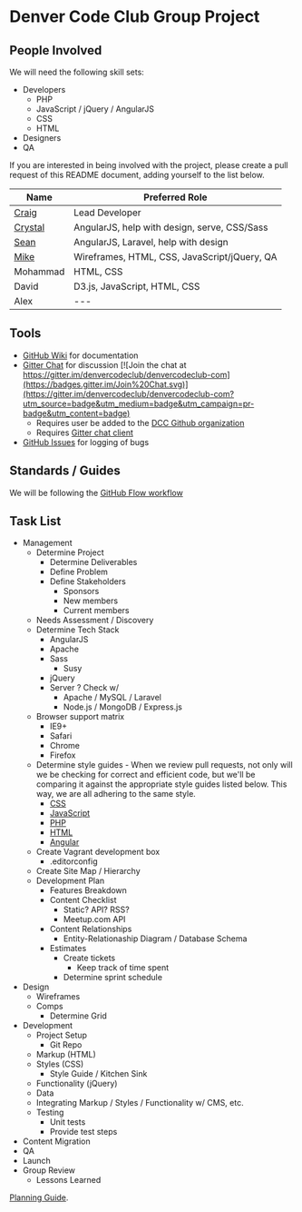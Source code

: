 # Denver Code Club Group Project

## People Involved
We will need the following skill sets:
- Developers
    - PHP
    - JavaScript / jQuery / AngularJS
    - CSS
    - HTML
- Designers
- QA

If you are interested in being involved with the project, please create a pull request of this README document, adding yourself to the list below.

| Name | Preferred Role |
|---------|---------|
| [Craig](http://github.com/cfree) | Lead Developer |
| [Crystal](http://github.com/battygrrl7) | AngularJS, help with design, serve, CSS/Sass |
| [Sean](http://github.com/seansean11) | AngularJS, Laravel, help with design |
| [Mike](http://github.com/circlesix) | Wireframes, HTML, CSS, JavaScript/jQuery, QA |
| Mohammad | HTML, CSS |
| David | D3.js, JavaScript, HTML, CSS |
| Alex | --- |

## Tools
- [GitHub Wiki](https://github.com/denvercodeclub/group-project/wiki) for documentation
- [Gitter Chat](https://gitter.im/denvercodeclub/denvercodeclub-com?utm_source=share-link&utm_medium=link&utm_campaign=share-link) for discussion [![Join the chat at https://gitter.im/denvercodeclub/denvercodeclub-com](https://badges.gitter.im/Join%20Chat.svg)](https://gitter.im/denvercodeclub/denvercodeclub-com?utm_source=badge&utm_medium=badge&utm_campaign=pr-badge&utm_content=badge)
    - Requires user be added to the [DCC Github organization](http://github.com/denvercodeclub)
    - Requires [Gitter chat client](https://gitter.im)
- [GitHub Issues](https://github.com/denvercodeclub/group-project/issues) for logging of bugs

## Standards / Guides
We will be following the [GitHub Flow workflow](https://guides.github.com/introduction/flow/)

## Task List
- Management
    - Determine Project
        - Determine Deliverables
        - Define Problem
        - Define Stakeholders
            - Sponsors
            - New members
            - Current members
    - Needs Assessment / Discovery
    - Determine Tech Stack
        - AngularJS
        - Apache
        - Sass
            - Susy
        - jQuery
        - Server ? Check w/ 
            - Apache / MySQL / Laravel
            - Node.js / MongoDB / Express.js
    - Browser support matrix
        - IE9+
        - Safari
        - Chrome
        - Firefox
    - Determine style guides - When we review pull requests, not only will we be checking for correct and efficient code, but we'll be comparing it against the appropriate style guides listed below. This way, we are all adhering to the same style.
        - [CSS](https://github.com/necolas/idiomatic-css)
        - [JavaScript](https://github.com/rwaldron/idiomatic.js)
        - [PHP](https://make.wordpress.org/core/handbook/coding-standards/php/)
        - [HTML](https://github.com/styleguide/templates)
        - [Angular](https://github.com/johnpapa/angularjs-styleguide)
    - Create Vagrant development box
        - .editorconfig
    - Create Site Map / Hierarchy
    - Development Plan
        - Features Breakdown
        - Content Checklist
            - Static? API? RSS?
            - Meetup.com API
        - Content Relationships
            - Entity-Relationaship Diagram / Database Schema
        - Estimates
            - Create tickets
                - Keep track of time spent
            - Determine sprint schedule
- Design
    - Wireframes
    - Comps
        - Determine Grid
- Development
    - Project Setup
        - Git Repo
    - Markup (HTML)
    - Styles (CSS)
        - Style Guide / Kitchen Sink
    - Functionality (jQuery)
    - Data
    - Integrating Markup / Styles / Functionality w/ CMS, etc.
    - Testing
        - Unit tests
        - Provide test steps
- Content Migration
- QA
- Launch
- Group Review
    - Lessons Learned

[Planning Guide](http://www.smashingmagazine.com/2011/06/09/a-comprehensive-website-planning-guide/).
